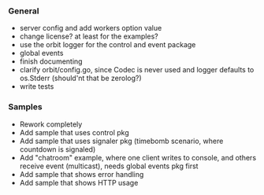 ### General
- server config and add workers option value
- change license? at least for the examples?
- use the orbit logger for the control and event package
- global events
- finish documenting
- clarify orbit/config.go, since Codec is never used and logger defaults to os.Stderr (should'nt that be zerolog?)
- write tests

### Samples
- Rework completely
- Add sample that uses control pkg
- Add sample that uses signaler pkg (timebomb scenario, where countdown is signaled)
- Add "chatroom" example, where one client writes to console, and others receive event (multicast), needs global events pkg first 
- Add sample that shows error handling
- Add sample that shows HTTP usage